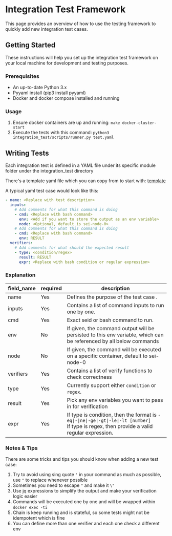 # Integration Test Framework
This page provides an overview of how to use the testing framework
to quickly add new integration test cases.

## Getting Started
These instructions will help you set up the integration test framework
on your local machine for development and testing purposes.

### Prerequisites
- An up-to-date Python 3.x
- Pyyaml install (pip3 install pyyaml)
- Docker and docker compose installed and running

### Usage
1. Ensure docker containers are up and running: `make docker-cluster-start`
2. Execute the tests with this command: `python3 integration_test/scripts/runner.py test.yaml`

## Writing Tests
Each integration test is defined in a YAML file under its specific module folder under the integration_test directory

There's a template yaml file which you can copy from to start with: [template](https://github.com/sei-protocol/sei-chain/tree/master/integration_test/template/template_test.yaml)

A typical yaml test case would look like this:
```yaml
- name: <Replace with test description>
  inputs:
    # Add comments for what this command is doing
    - cmd: <Replace with bash command>
      env: <Add if you want to store the output as an env variable>
      node: <Optional, default is sei-node-0>
    # Add comments for what this command is doing
    - cmd: <Replace with bash command>
      env: RESULT
  verifiers:
    # Add comments for what should the expected result
    - type: <condition/regex>
      result: RESULT
      expr: <Replace with bash condition or regular expression>
```

### Explanation

| field_name | required | description                                                                                                                                         |
|------------|----------|-----------------------------------------------------------------------------------------------------------------------------------------------------|
| name       | Yes      | Defines the purpose of the test case .                                                                                                              |
| inputs     | Yes      | Contains a list of command inputs to run one by one.                                                                                                |
| cmd        | Yes      | Exact seid or bash command to run.                                                                                                                  |
| env        | No       | If given, the command output will be persisted to this env variable, which can be referenced by all below commands                                  |
| node       | No       | If given, the command will be executed on a specific container, default to sei-node-0                                                               |
| verifiers  | Yes      | Contains a list of verify functions to check correctness                                                                                            |
| type       | Yes      | Currently support either `condition` or `regex`.                                                                                                    |
| result     | Yes      | Pick any env variables you want to pass in for verification                                                                                         |
| expr       | Yes      | If type is condition, then the format is `-eq\|-\|ne\|-ge\|-gt\|-le\|-lt [number]` <br/> If type is regex, then provide a valid regular expression. |                                                         |

### Notes & Tips
There are some tricks and tips you should know when adding a new test case:
1. Try to avoid using sing quote `'` in your command as much as possible, use `"` to replace whenever possible
2. Sometimes you need to escape `"` and make it `\"`
3. Use jq expressions to simplify the output and make your verification logic easier
4. Commands will be executed one by one and will be wrapped within `docker exec -ti`
5. Chain is keep running and is stateful, so some tests might not be idempotent which is fine
6. You can define more than one verifier and each one check a different env